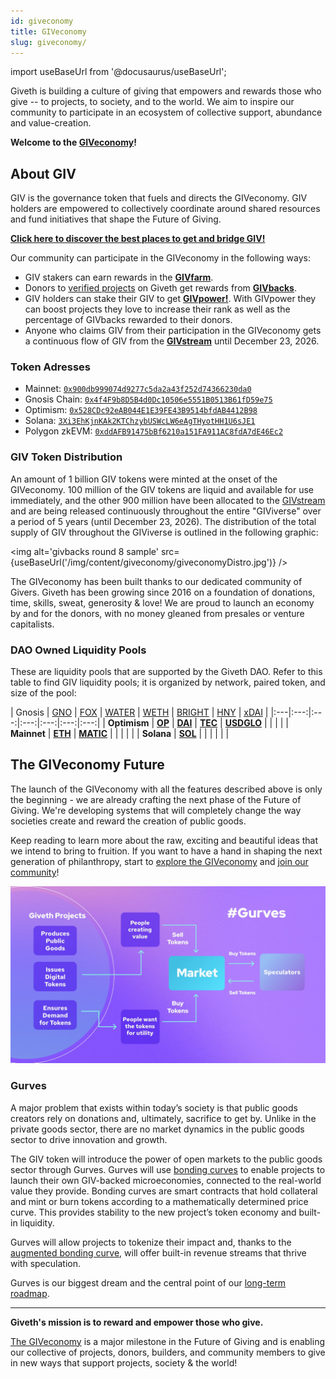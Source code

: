 ```yaml
---
id: giveconomy
title: GIVeconomy
slug: giveconomy/
---
```

import useBaseUrl from '@docusaurus/useBaseUrl';


Giveth is building a culture of giving that empowers and rewards those who give -- to projects, to society, and to the world. We aim to inspire our community to participate in an ecosystem of collective support, abundance and value-creation.

**Welcome to the [GIVeconomy](https://medium.com/giveth/welcome-to-the-giveconomy-b3e372da63dd)!**

## About GIV

GIV is the governance token that fuels and directs the GIVeconomy. GIV holders are empowered to collectively coordinate around shared resources and fund initiatives that shape the Future of Giving. 

**[Click here to discover the best places to get and bridge GIV!](https://linktr.ee/givtoken)**

Our community can participate in the GIVeconomy in the following ways:
- GIV stakers can earn rewards in the [**GIVfarm**](./givfarm).
- Donors to [verified projects](https://giveth.io/projects/all?filter=Verified) on Giveth get rewards from [**GIVbacks**](./givbacks).
- GIV holders can stake their GIV to get [**GIVpower!**](./givpower). With GIVpower they can boost projects they love to increase their rank as well as the percentage of GIVbacks rewarded to their donors.
- Anyone who claims GIV from their participation in the GIVeconomy gets a continuous flow of GIV from the [**GIVstream**](./givstream) until December 23, 2026.

### Token Adresses

- Mainnet: [`0x900db999074d9277c5da2a43f252d74366230da0`](https://etherscan.io/token/0x900db999074d9277c5da2a43f252d74366230da0)
- Gnosis Chain: [`0x4f4F9b8D5B4d0Dc10506e5551B0513B61fD59e75`](https://gnosisscan.io/token/0x4f4F9b8D5B4d0Dc10506e5551B0513B61fD59e75)
- Optimism: [`0x528CDc92eAB044E1E39FE43B9514bfdAB4412B98`](https://optimistic.etherscan.io/token/0x528cdc92eab044e1e39fe43b9514bfdab4412b98)
- Solana: [`3Xi3EhKjnKAk2KTChzybUSWcLW6eAgTHyotHH1U6sJE1`](https://solscan.io/token/3Xi3EhKjnKAk2KTChzybUSWcLW6eAgTHyotHH1U6sJE1)
- Polygon zkEVM: [`0xddAFB91475bBf6210a151FA911AC8fdA7dE46Ec2`](https://zkevm.polygonscan.com/token/0xddAFB91475bBf6210a151FA911AC8fdA7dE46Ec2)

### GIV Token Distribution

An amount of 1 billion GIV tokens were minted at the onset of the GIVeconomy. 100 million of the GIV tokens are liquid and available for use immediately, and the other 900 million have been allocated to the [GIVstream](./givstream) and are being released continuously throughout the entire "GIViverse" over a period of 5 years (until December 23, 2026). The distribution of the total supply of GIV throughout the GIViverse is outlined in the following graphic:

<img alt='givbacks round 8 sample' src={useBaseUrl('/img/content/giveconomy/giveconomyDistro.jpg')} />

The GIVeconomy has been built thanks to our dedicated community of Givers. Giveth has been growing since 2016 on a foundation of donations, time, skills, sweat, generosity & love! We are proud to launch an economy by and for the donors, with no money gleaned from presales or venture capitalists.

### DAO Owned Liquidity Pools

These are liquidity pools that are supported by the Giveth DAO. Refer to this table to find GIV liquidity pools; it is organized by network, paired token, and size of the pool:

| Gnosis | [GNO](https://info.honeyswap.org/#/pair/0x5aa67e24ba8a3fbdc553e308d02377e03ce9e94f) | [FOX](https://info.honeyswap.org/#/pair/0x75594f01da2e4231e16e67f841c307c4df2313d1) | [WATER](https://info.honeyswap.org/#/pair/0xe96adbd48d57ef7a5ee8fa622c1cd7fc7731630e) | [WETH](https://www.sushi.com/pool/100%3A0x55ff0cef43f0df88226e9d87d09fa036017f5586) | [BRIGHT](https://info.honeyswap.org/#/pair/0x094cf5da3f313747f460f1e410e0daefcad6c0c8) | [HNY](https://info.honeyswap.org/#/pair/0x08ea9f608656a4a775ef73f5b187a2f1ae2ae10e) | [xDAI](https://info.honeyswap.org/#/pair/0xb7189a7ea38fa31210a79fe282aec5736ad5fa57) |
|:---|:---:|:---:|:---:|:---:|:---:|:---:|
| **Optimism** | [**OP**](https://velodrome.finance/deposit?token0=0x4200000000000000000000000000000000000042&token1=0x528CDc92eAB044E1E39FE43B9514bfdAB4412B98&type=-1) | [**DAI**](https://app.uniswap.org/explore/pools/optimism/0x969e1D236289742C9D36eA1c7124cdDb84397772) | [**TEC**](https://velodrome.finance/deposit?token0=0x528CDc92eAB044E1E39FE43B9514bfdAB4412B98&token1=0x8Fc7C1109c08904160d6AE36482B79814D45eB78&type=-1) | [**USDGLO**](https://app.uniswap.org/explore/pools/optimism/0x165E6DAD9772C8CB44015eDD5bd8b012A84bd276) | | | |
| **Mainnet** | [**ETH**](https://info.uniswap.org/#/pools/0xc763b6b3d0f75167db95daa6a0a0d75dd467c4e1) | [**MATIC**](https://app.uniswap.org/explore/pools/ethereum/0x46ad345fff4aec9990a4f20e829c50fbf291db0e) | | | | |
| **Solana** | [**SOL**](https://www.orca.so/liquidity?address=E7yVYRW2HZVXcreRE2asLs4HmtyviGbnnTXTarj7uDjc) | | | | | |


## The GIVeconomy Future

The launch of the GIVeconomy with all the features described above is only the beginning - we are already crafting the next phase of the Future of Giving. We're developing systems that will completely change the way societies create and reward the creation of public goods.

Keep reading to learn more about the raw, exciting and beautiful ideas that we intend to bring to fruition. If you want to have a hand in shaping the next generation of philanthropy, start to [explore the GIVeconomy](https://giveth.io/giveconomy) and [join our community](https://giveth.io/join)!

![Gurves Diagram](Gurves.jpeg)

### Gurves

A major problem that exists within today’s society is that public goods creators rely on donations and, ultimately, sacrifice to get by. Unlike in the private goods sector, there are no market dynamics in the public goods sector to drive innovation and growth.

The GIV token will introduce the power of open markets to the public goods sector through Gurves. Gurves will use [bonding curves](https://thegraph.academy/curators/introduction-to-bonding-curves/) to enable projects to launch their own GIV-backed microeconomies, connected to the real-world value they provide. Bonding curves are smart contracts that hold collateral and mint or burn tokens according to a mathematically determined price curve. This provides stability to the new project’s token economy and built-in liquidity.

Gurves will allow projects to tokenize their impact and, thanks to the [augmented bonding curve](https://www.commonsstack.org/augmented-bonding-curve), will offer built-in revenue streams that thrive with speculation.

Gurves is our biggest dream and the central point of our [long-term roadmap](https://blog.giveth.io/evolving-nonprofits-into-regen-economies-f8282f97f8d3).

-----

**Giveth's mission is to reward and empower those who give.**

[The GIVeconomy](https://giveth.io/giveconomy) is a major milestone in the Future of Giving and is enabling our collective of projects, donors, builders, and community members to give in new ways that support projects, society & the world!
